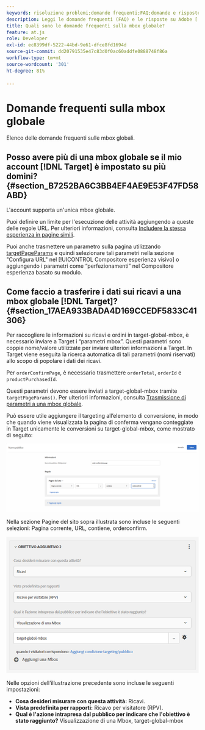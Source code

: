 ```yaml
---
keywords: risoluzione problemi;domande frequenti;FAQ;domande e risposte;globale;mbox globale
description: Leggi le domande frequenti (FAQ) e le risposte su Adobe [!DNL Target] mbox globali.
title: Quali sono le domande frequenti sulla mbox globale?
feature: at.js
role: Developer
exl-id: ec8399df-5222-44bd-9e61-dfce8fd1694d
source-git-commit: dd20791535e47c83d0f0ac60addfe0888748f86a
workflow-type: tm+mt
source-wordcount: '301'
ht-degree: 81%

---
```


# Domande frequenti sulla mbox globale

Elenco delle domande frequenti sulle mbox globali.

## Posso avere più di una mbox globale se il mio account [!DNL Target] è impostato su più domini? {#section_B7252BA6C3BB4EF4AE9E53F47FD58ABD}

L&#39;account supporta un&#39;unica mbox globale.

Puoi definire un limite per l&#39;esecuzione delle attività aggiungendo a queste delle regole URL. Per ulteriori informazioni, consulta [Includere la stessa esperienza in pagine simili](/help/c-experiences/c-visual-experience-composer/temtest.md#task_2539D51A18044F82B0D9895636546781).

Puoi anche trasmettere un parametro sulla pagina utilizzando [targetPageParams](/help/c-implementing-target/c-implementing-target-for-client-side-web/targetpageparams.md) e quindi selezionare tali parametri nella sezione &quot;Configura URL&quot; nel [!UICONTROL Compositore esperienza visivo] o aggiungendo i parametri come “perfezionamenti” nel Compositore esperienza basato su modulo.

## Come faccio a trasferire i dati sui ricavi a una mbox globale [!DNL Target]? {#section_17AEA933BADA4D169CCEDF5833C41306}

Per raccogliere le informazioni su ricavi e ordini in target-global-mbox, è necessario inviare a Target i “parametri mbox”. Questi parametri sono coppie nome/valore utilizzate per inviare ulteriori informazioni a Target. In Target viene eseguita la ricerca automatica di tali parametri (nomi riservati) allo scopo di popolare i dati dei ricavi.

Per `orderConfirmPage`, è necessario trasmettere `orderTotal`, `orderId` e `productPurchasedId`.

Questi parametri devono essere inviati a target-global-mbox tramite `targetPageParams()`. Per ulteriori informazioni, consulta [Trasmissione di parametri a una mbox globale](/help/c-implementing-target/c-implementing-target-for-client-side-web/t-mbox-download/c-understanding-global-mbox/pass-parameters-to-global-mbox.md#concept_33362A04146C4E3C8E7089B65F38B5E5).

Può essere utile aggiungere il targeting all’elemento di conversione, in modo che quando viene visualizzata la pagina di conferma vengano conteggiate in Target unicamente le conversioni su target-global-mbox, come mostrato di seguito:

![](assets/revenue1.png)

Nella sezione Pagine del sito sopra illustrata sono incluse le seguenti selezioni: Pagina corrente, URL, contiene, orderconfirm.

![](assets/revenue2.png)

Nelle opzioni dell’illustrazione precedente sono incluse le seguenti impostazioni:

* **Cosa desideri misurare con questa attività:** Ricavi.
* **Vista predefinita per rapporti:** Ricavo per visitatore (RPV).
* **Qual è l&#39;azione intrapresa dal pubblico per indicare che l&#39;obiettivo è stato raggiunto?** Visualizzazione di una Mbox, target-global-mbox

